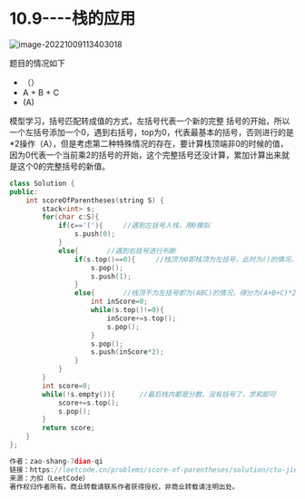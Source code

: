 # 10.9----栈的应用



![image-20221009113403018](https://zhanghao1004.oss-cn-hangzhou.aliyuncs.com/image-20221009113403018.png)

题目的情况如下

+ （）
+ A + B + C
+ (A)



模型学习，括号匹配转成值的方式，左括号代表一个新的完整 括号的开始，所以一个左括号添加一个0，遇到右括号，top为0，代表最基本的括号，否则进行的是*2操作（A），但是考虑第二种特殊情况的存在，要计算栈顶端非0的时候的值，因为0代表一个当前乘2的括号的开始，这个完整括号还没计算，累加计算出来就是这个0的完整括号的新值。



```cpp
class Solution {
public:
    int scoreOfParentheses(string S) {
        stack<int> s;       
        for(char c:S){      
            if(c=='('){     //遇到左括号入栈，用0模拟
                s.push(0);
            }
            else{       //遇到右括号进行判断       
                if(s.top()==0){     //栈顶为0即栈顶为左括号，此时为()的情况，得1分     
                    s.pop();        
                    s.push(1);
                }
                else{       //栈顶不为左括号即为(ABC)的情况，得分为(A+B+C)*2
                    int inScore=0;
                    while(s.top()!=0){
                        inScore+=s.top();
                        s.pop();
                    }
                    s.pop();
                    s.push(inScore*2);
                }
            }
        }
        int score=0;
        while(!s.empty()){      //最后栈内都是分数，没有括号了，求和即可
            score+=s.top();
            s.pop();
        }
        return score;
    }
};

作者：zao-shang-7dian-qi
链接：https://leetcode.cn/problems/score-of-parentheses/solution/ctu-jie-zhan-by-zao-shang-7dian-qi/
来源：力扣（LeetCode）
著作权归作者所有。商业转载请联系作者获得授权，非商业转载请注明出处。
```



